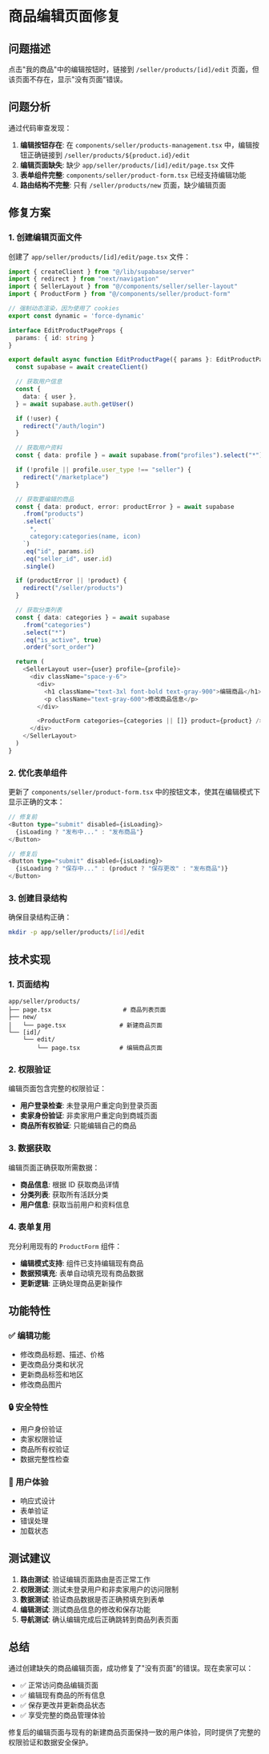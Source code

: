 # 商品编辑页面修复

## 问题描述

点击"我的商品"中的编辑按钮时，链接到 `/seller/products/[id]/edit` 页面，但该页面不存在，显示"没有页面"错误。

## 问题分析

通过代码审查发现：

1. **编辑按钮存在**: 在 `components/seller/products-management.tsx` 中，编辑按钮正确链接到 `/seller/products/${product.id}/edit`
2. **编辑页面缺失**: 缺少 `app/seller/products/[id]/edit/page.tsx` 文件
3. **表单组件完整**: `components/seller/product-form.tsx` 已经支持编辑功能
4. **路由结构不完整**: 只有 `/seller/products/new` 页面，缺少编辑页面

## 修复方案

### 1. 创建编辑页面文件

创建了 `app/seller/products/[id]/edit/page.tsx` 文件：

```typescript
import { createClient } from "@/lib/supabase/server"
import { redirect } from "next/navigation"
import { SellerLayout } from "@/components/seller/seller-layout"
import { ProductForm } from "@/components/seller/product-form"

// 强制动态渲染，因为使用了 cookies
export const dynamic = 'force-dynamic'

interface EditProductPageProps {
  params: { id: string }
}

export default async function EditProductPage({ params }: EditProductPageProps) {
  const supabase = await createClient()

  // 获取用户信息
  const {
    data: { user },
  } = await supabase.auth.getUser()

  if (!user) {
    redirect("/auth/login")
  }

  // 获取用户资料
  const { data: profile } = await supabase.from("profiles").select("*").eq("id", user.id).single()

  if (!profile || profile.user_type !== "seller") {
    redirect("/marketplace")
  }

  // 获取要编辑的商品
  const { data: product, error: productError } = await supabase
    .from("products")
    .select(`
      *,
      category:categories(name, icon)
    `)
    .eq("id", params.id)
    .eq("seller_id", user.id)
    .single()

  if (productError || !product) {
    redirect("/seller/products")
  }

  // 获取分类列表
  const { data: categories } = await supabase
    .from("categories")
    .select("*")
    .eq("is_active", true)
    .order("sort_order")

  return (
    <SellerLayout user={user} profile={profile}>
      <div className="space-y-6">
        <div>
          <h1 className="text-3xl font-bold text-gray-900">编辑商品</h1>
          <p className="text-gray-600">修改商品信息</p>
        </div>

        <ProductForm categories={categories || []} product={product} />
      </div>
    </SellerLayout>
  )
}
```

### 2. 优化表单组件

更新了 `components/seller/product-form.tsx` 中的按钮文本，使其在编辑模式下显示正确的文本：

```typescript
// 修复前
<Button type="submit" disabled={isLoading}>
  {isLoading ? "发布中..." : "发布商品"}
</Button>

// 修复后
<Button type="submit" disabled={isLoading}>
  {isLoading ? "保存中..." : (product ? "保存更改" : "发布商品")}
</Button>
```

### 3. 创建目录结构

确保目录结构正确：

```bash
mkdir -p app/seller/products/[id]/edit
```

## 技术实现

### 1. 页面结构

```
app/seller/products/
├── page.tsx                    # 商品列表页面
├── new/
│   └── page.tsx               # 新建商品页面
└── [id]/
    └── edit/
        └── page.tsx           # 编辑商品页面
```

### 2. 权限验证

编辑页面包含完整的权限验证：

- **用户登录检查**: 未登录用户重定向到登录页面
- **卖家身份验证**: 非卖家用户重定向到商城页面
- **商品所有权验证**: 只能编辑自己的商品

### 3. 数据获取

编辑页面正确获取所需数据：

- **商品信息**: 根据 ID 获取商品详情
- **分类列表**: 获取所有活跃分类
- **用户信息**: 获取当前用户和资料信息

### 4. 表单复用

充分利用现有的 `ProductForm` 组件：

- **编辑模式支持**: 组件已支持编辑现有商品
- **数据预填充**: 表单自动填充现有商品数据
- **更新逻辑**: 正确处理商品更新操作

## 功能特性

### ✅ 编辑功能
- 修改商品标题、描述、价格
- 更改商品分类和状况
- 更新商品标签和地区
- 修改商品图片

### 🔒 安全特性
- 用户身份验证
- 卖家权限验证
- 商品所有权验证
- 数据完整性检查

### 📱 用户体验
- 响应式设计
- 表单验证
- 错误处理
- 加载状态

## 测试建议

1. **路由测试**: 验证编辑页面路由是否正常工作
2. **权限测试**: 测试未登录用户和非卖家用户的访问限制
3. **数据测试**: 验证商品数据是否正确预填充到表单
4. **编辑测试**: 测试商品信息的修改和保存功能
5. **导航测试**: 确认编辑完成后正确跳转到商品列表页面

## 总结

通过创建缺失的商品编辑页面，成功修复了"没有页面"的错误。现在卖家可以：

- ✅ 正常访问商品编辑页面
- ✅ 编辑现有商品的所有信息
- ✅ 保存更改并更新商品状态
- ✅ 享受完整的商品管理体验

修复后的编辑页面与现有的新建商品页面保持一致的用户体验，同时提供了完整的权限验证和数据安全保护。